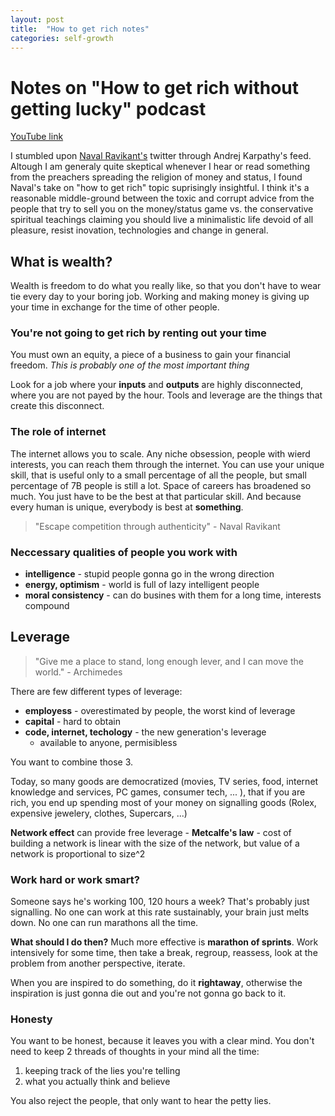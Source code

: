 ```yaml
---
layout: post
title:  "How to get rich notes"
categories: self-growth
---
```


# Notes on "How to get rich without getting lucky" podcast
[YouTube link](https://www.youtube.com/watch?v=1-TZqOsVCNM)

I stumbled upon [Naval Ravikant's](https://twitter.com/naval) twitter through Andrej Karpathy's feed. Altough I am generaly quite skeptical whenever I hear or read something from the preachers spreading the religion of money and status, I found Naval's take on "how to get rich" topic suprisingly insightful. I think it's a reasonable middle-ground between the toxic and corrupt advice from the people that try to sell you on the money/status game vs. the conservative spiritual teachings claiming you should live a minimalistic life devoid of all pleasure, resist inovation, technologies and change in general.

## What is wealth?
Wealth is freedom to do what you really like, so that you don't have to wear tie every day to your boring job.
Working and making money is giving up your time in exchange for the time of other people.

### You're not going to get rich by renting out your time
You must own an equity, a piece of a business to gain your financial freedom. *This is probably one of the most important thing*

Look for a job where your **inputs** and **outputs** are highly disconnected, where you are not payed by the hour. Tools and leverage are the things that create this disconnect.

### The role of internet
The internet allows you to scale. Any niche obsession, people with wierd interests, you can reach them through the internet. You can use your unique skill, that is useful only to a small percentage of all the people, but small percentage of 7B people is still a lot. Space of careers has broadened so much. You just have to be the best at that particular skill. And because every human is unique, everybody is best at **something**.

> "Escape competition through authenticity" - Naval Ravikant

### Neccessary qualities of people you work with
- **intelligence** - stupid people gonna go in the wrong direction
- **energy, optimism** - world is full of lazy intelligent people
- **moral consistency** - can do busines with them for a long time, interests compound

## Leverage
> "Give me a place to stand, long enough lever, and I can move the world." - Archimedes

There are few different types of leverage:
- **employess** - overestimated by people, the worst kind of leverage
- **capital** -  hard to obtain
- **code, internet, techology** - the new generation's leverage
    - available to anyone, permisibless

You want to combine those 3.

Today, so many goods are democratized (movies, TV series, food, internet knowledge and services, PC games, consumer tech, ... ), that if you are rich, you end up spending most of your money on signalling goods (Rolex, expensive jewelery, clothes, Supercars, ...)

**Network effect** can provide free leverage - **Metcalfe's law** - cost of building a network is linear with the size of the network, but value of a network is proportional to size^2



### **Work hard or work smart?**
Someone says he's working 100, 120 hours a week? That's probably just signalling. No one can work at this rate sustainably, your brain just melts down. No one can run marathons all the time. 

**What should I do then?** 
Much more effective is **marathon of sprints**. Work intensively for some time, then take a break, regroup, reassess, look at the problem from another perspective, iterate.

When you are inspired to do something, do it **rightaway**, otherwise the inspiration is just gonna die out and you're not gonna go back to it.


### Honesty
You want to be honest, because it leaves you with a clear mind. You don't need to keep 2 threads of thoughts in your mind all the time: 
1) keeping track of the lies you're telling
2) what you actually think and believe


You also reject the people, that only want to hear the petty lies.
